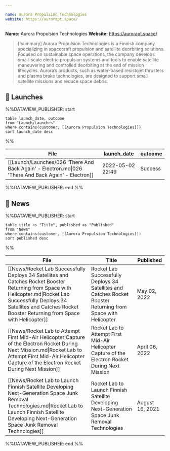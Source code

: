 ```yaml
---

name: Aurora Propulsion Technologies
website: https://aurorapt.space/
---
```


**Name:** Aurora Propulsion Technologies
**Website:** https://aurorapt.space/

>[!summary]
Aurora Propulsion Technologies is a Finnish company specializing in spacecraft propulsion and satellite deorbiting solutions. Focused on sustainable space operations, the company develops small-scale electric propulsion systems and tools to enable satellite maneuvering and controlled deorbiting at the end of mission lifecycles. Aurora’s products, such as water-based resistojet thrusters and plasma brake technologies, are designed to support small satellite missions and reduce space debris.

## 🚀 Launches
%%DATAVIEW_PUBLISHER: start
```
table launch_date, outcome
from "Launch/Launches"
where contains(customer, [[Aurora Propulsion Technologies]])
sort launch_date desc
```
%%

| File                                                                                                | launch_date      | outcome |
| --------------------------------------------------------------------------------------------------- | ---------------- | ------- |
| [[Launch/Launches/026 'There And Back Again' - Electron.md\|026 'There And Back Again' - Electron]] | 2022-05-02 22:49 | Success |

%%DATAVIEW_PUBLISHER: end %%


## 📰 News
%%DATAVIEW_PUBLISHER: start
```
table title as "Title", published as "Published"
from "News"
where contains(customer, [[Aurora Propulsion Technologies]])
sort published desc
```
%%

| File                                                                                                                                                                                                                                     | Title                                                                                                          | Published       |
| ---------------------------------------------------------------------------------------------------------------------------------------------------------------------------------------------------------------------------------------- | -------------------------------------------------------------------------------------------------------------- | --------------- |
| [[News/Rocket Lab Successfully Deploys 34 Satellites and Catches Rocket Booster Returning from Space with Helicopter.md\|Rocket Lab Successfully Deploys 34 Satellites and Catches Rocket Booster Returning from Space with Helicopter]] | Rocket Lab Successfully Deploys 34 Satellites and Catches Rocket Booster Returning from Space with Helicopter  | May 02, 2022    |
| [[News/Rocket Lab to Attempt First Mid-Air Helicopter Capture of the Electron Rocket During Next Mission.md\|Rocket Lab to Attempt First Mid-Air Helicopter Capture of the Electron Rocket During Next Mission]]                         | Rocket Lab to Attempt First Mid-Air Helicopter Capture of the Electron Rocket During Next Mission              | April 06, 2022  |
| [[News/Rocket Lab to Launch Finnish Satellite Developing Next-Generation Space Junk Removal Technologies.md\|Rocket Lab to Launch Finnish Satellite Developing Next-Generation Space Junk Removal Technologies]]                         | Rocket Lab to Launch Finnish Satellite Developing Next-Generation Space Junk Removal Technologies              | August 16, 2021 |

%%DATAVIEW_PUBLISHER: end %%